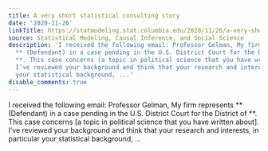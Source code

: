```yaml
---
title: A very short statistical consulting story
date: '2020-11-26'
linkTitle: https://statmodeling.stat.columbia.edu/2020/11/26/a-very-short-statistical-consulting-story/
source: Statistical Modeling, Causal Inference, and Social Science
description: 'I received the following email: Professor Gelman, My firm represents
  ** (Defendant) in a case pending in the U.S. District Court for the District of
  **. This case concerns [a topic in political science that you have written about].
  I’ve reviewed your background and think that your research and interests, in particular
  your statistical background, ...'
disable_comments: true
---
```

I received the following email: Professor Gelman, My firm represents ** (Defendant) in a case pending in the U.S. District Court for the District of **. This case concerns [a topic in political science that you have written about]. I’ve reviewed your background and think that your research and interests, in particular your statistical background, ...